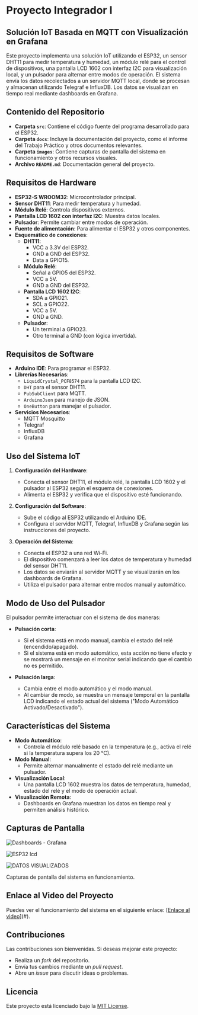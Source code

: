 # Proyecto Integrador I

## Solución IoT Basada en MQTT con Visualización en Grafana

Este proyecto implementa una solución IoT utilizando el ESP32, un sensor DHT11 para medir temperatura y humedad, un módulo relé para el control de dispositivos, una pantalla LCD 1602 con interfaz I2C para visualización local, y un pulsador para alternar entre modos de operación. El sistema envía los datos recolectados a un servidor MQTT local, donde se procesan y almacenan utilizando Telegraf e InfluxDB. Los datos se visualizan en tiempo real mediante dashboards en Grafana.

## Contenido del Repositorio

- **Carpeta `src`**: Contiene el código fuente del programa desarrollado para el ESP32.
- **Carpeta `docs`**: Incluye la documentación del proyecto, como el informe del Trabajo Práctico y otros documentos relevantes.
- **Carpeta `images`**: Contiene capturas de pantalla del sistema en funcionamiento y otros recursos visuales.
- **Archivo `README.md`**: Documentación general del proyecto.

## Requisitos de Hardware

- **ESP32-S WROOM32**: Microcontrolador principal.
- **Sensor DHT11**: Para medir temperatura y humedad.
- **Módulo Relé**: Controla dispositivos externos.
- **Pantalla LCD 1602 con interfaz I2C**: Muestra datos locales.
- **Pulsador**: Permite cambiar entre modos de operación.
- **Fuente de alimentación**: Para alimentar el ESP32 y otros componentes.
- **Esquemático de conexiones**:
  - **DHT11**:
    - VCC a 3.3V del ESP32.
    - GND a GND del ESP32.
    - Data a GPIO15.
  - **Módulo Relé**:
    - Señal a GPIO5 del ESP32.
    - VCC a 5V.
    - GND a GND del ESP32.
  - **Pantalla LCD 1602 I2C**:
    - SDA a GPIO21.
    - SCL a GPIO22.
    - VCC a 5V.
    - GND a GND.
  - **Pulsador**:
    - Un terminal a GPIO23.
    - Otro terminal a GND (con lógica invertida).

## Requisitos de Software

- **Arduino IDE**: Para programar el ESP32.
- **Librerías Necesarias**:
  - `LiquidCrystal_PCF8574` para la pantalla LCD I2C.
  - `DHT` para el sensor DHT11.
  - `PubSubClient` para MQTT.
  - `ArduinoJson` para manejo de JSON.
  - `OneButton` para manejar el pulsador.
- **Servicios Necesarios**:
  - MQTT Mosquitto
  - Telegraf
  - InfluxDB
  - Grafana

## Uso del Sistema IoT

1. **Configuración del Hardware**:
   - Conecta el sensor DHT11, el módulo relé, la pantalla LCD 1602 y el pulsador al ESP32 según el esquema de conexiones.
   - Alimenta el ESP32 y verifica que el dispositivo esté funcionando.

2. **Configuración del Software**:
   - Sube el código al ESP32 utilizando el Arduino IDE.
   - Configura el servidor MQTT, Telegraf, InfluxDB y Grafana según las instrucciones del proyecto.

3. **Operación del Sistema**:
   - Conecta el ESP32 a una red Wi-Fi.
   - El dispositivo comenzará a leer los datos de temperatura y humedad del sensor DHT11.
   - Los datos se enviarán al servidor MQTT y se visualizarán en los dashboards de Grafana.
   - Utiliza el pulsador para alternar entre modos manual y automático.

## Modo de Uso del Pulsador

El pulsador permite interactuar con el sistema de dos maneras:

- **Pulsación corta**:
  - Si el sistema está en modo manual, cambia el estado del relé (encendido/apagado).
  - Si el sistema está en modo automático, esta acción no tiene efecto y se mostrará un mensaje en el monitor serial indicando que el cambio no es permitido.

- **Pulsación larga**:
  - Cambia entre el modo automático y el modo manual.
  - Al cambiar de modo, se muestra un mensaje temporal en la pantalla LCD indicando el estado actual del sistema ("Modo Automático Activado/Desactivado").

## Características del Sistema

- **Modo Automático**:
  - Controla el módulo relé basado en la temperatura (e.g., activa el relé si la temperatura supera los 20 °C).
- **Modo Manual**:
  - Permite alternar manualmente el estado del relé mediante un pulsador.
- **Visualización Local**:
  - Una pantalla LCD 1602 muestra los datos de temperatura, humedad, estado del relé y el modo de operación actual.
- **Visualización Remota**:
  - Dashboards en Grafana muestran los datos en tiempo real y permiten análisis histórico.

## Capturas de Pantalla

![Dashboards - Grafana](https://github.com/user-attachments/assets/c1d3c001-d30f-4c28-9fc0-6af4e2cef20f)

![ESP32 lcd](https://github.com/user-attachments/assets/a190ddbf-5847-4a5b-93c0-ea9ed5da7ee7)

![DATOS VISUALIZADOS](https://github.com/user-attachments/assets/5123853b-5bae-4871-a6e1-def2b55571d6)

Capturas de pantalla del sistema en funcionamiento.

## Enlace al Video del Proyecto

Puedes ver el funcionamiento del sistema en el siguiente enlace:
[[Enlace al video]((https://drive.google.com/file/d/1ZTxHqVcLMl7sM4bdJk6Gz_pVQZ7wZuS2/view?usp=drivesdk))](#).

## Contribuciones

Las contribuciones son bienvenidas. Si deseas mejorar este proyecto:
- Realiza un *fork* del repositorio.
- Envía tus cambios mediante un *pull request*.
- Abre un *issue* para discutir ideas o problemas.

## Licencia

Este proyecto está licenciado bajo la [MIT License](LICENSE).

